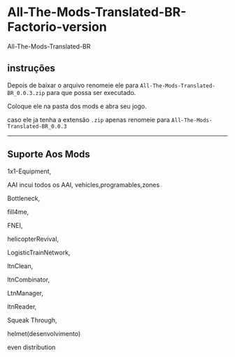 # All-The-Mods-Translated-BR-Factorio-version

All-The-Mods-Translated-BR

## instruções

Depois de baixar o arquivo renomeie ele para
```All-The-Mods-Translated-BR_0.0.3.zip```
para que possa ser executado.

Coloque ele na pasta dos mods e abra seu jogo.

caso ele ja tenha a extensão ```.zip``` apenas renomeie para ```All-The-Mods-Translated-BR_0.0.3```

***

## Suporte Aos Mods

1x1-Equipment,

AAI incui todos os AAI, vehicles,programables,zones

Bottleneck,

fill4me,

FNEI,

helicopterRevival,

LogisticTrainNetwork,

ltnClean,

ltnCombinator,

LtnManager,

ltnReader,

Squeak Through,

helmet(desenvolvimento)

even distribution